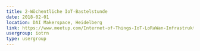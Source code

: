 ```yaml
---
title: 2-Wöchentliche IoT-Bastelstunde
date: 2018-02-01
location: DAI Makerspace, Heidelberg
link: https://www.meetup.com/Internet-of-Things-IoT-LoRaWan-Infrastruktur-4-RheinNeckar/events/wgskdpyxdbcb/
usergroup: iotrn
type: usergroup
---
```

